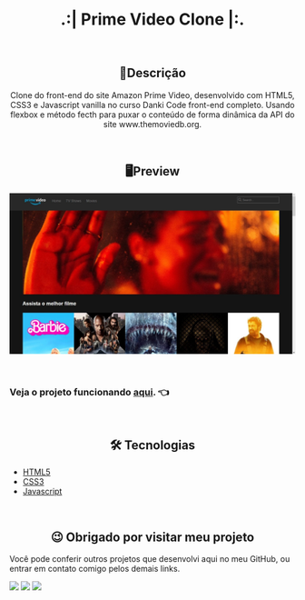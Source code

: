 <h1 align="center">.:| Prime Video Clone |:.</h1>

<br>

<h2 align="center">📖Descrição</h2>

<p align="center">Clone do front-end do site Amazon Prime Video, desenvolvido com HTML5, CSS3 e Javascript vanilla no curso Danki Code front-end completo. Usando flexbox e método fecth para puxar o conteúdo de forma dinâmica da API do site www.themoviedb.org.</p>

<br>

<h2 align="center">🖥Preview</h2>

<img src="clone.jpg" alt="Preview desktop"></img>

<br>

### Veja o projeto funcionando <a href="https://kevynfirst.github.io/primevideo-clone">aqui</a>. 👈

<br>

<h2 align="center">🛠 Tecnologias</h2>

- [HTML5](https://html.com/)
- [CSS3](https://developer.mozilla.org/pt-BR/docs/Web/CSS)
- [Javascript](https://www.javascript.com)

<br>

<h2 align="center">😉 Obrigado por visitar meu projeto</h2>
<p>Você pode conferir outros projetos que desenvolvi aqui no meu GitHub, ou entrar em contato comigo pelos demais links.</p>

<a href = "mailto:kevynfirst@gmail.com"><img src="https://img.shields.io/badge/-Gmail-%23333?style=for-the-badge&logo=gmail&logoColor=white" target="_blank"></a>
<a href="https://instagram.com/kevynfirst" target="_blank"><img src="https://img.shields.io/badge/-Instagram-%23E4405F?style=for-the-badge&logo=instagram&logoColor=white" target="_blank"></a>
<a href="https://www.linkedin.com/in/kevynfirst" target="_blank"><img src="https://img.shields.io/badge/-LinkedIn-%230077B5?style=for-the-badge&logo=linkedin&logoColor=white" target="_blank"></a>
